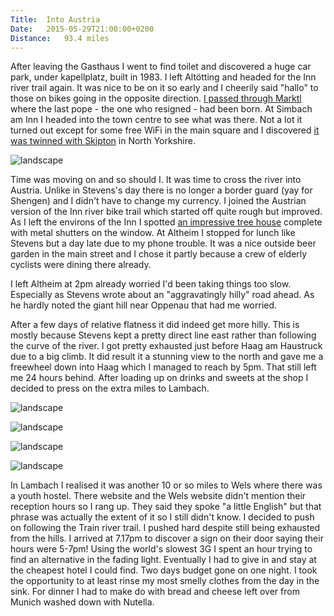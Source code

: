 ```yaml
---
Title:	Into Austria
Date:	2015-05-29T21:00:00+0200
Distance:	93.4 miles
---
```


After leaving the Gasthaus I went to find toilet and discovered a huge car park, under kapellplatz, built in 1983. I left Alt&ouml;tting and headed for the Inn river trail again. It was nice to be on it so early and I cheerily said "hallo" to those on bikes going in the opposite direction. [I passed through Marktl](https://twitter.com/RTWbike/status/604214617796136960) where the last pope - the one who resigned - had been born. At Simbach am Inn I headed into the town centre to see what was there. Not a lot it turned out except for some free WiFi in the main square and I discovered [it was twinned with Skipton](https://twitter.com/RTWbike/status/604215009867079680) in North Yorkshire. 

![landscape](https://farm1.staticflickr.com/441/18738235312_b5beee2579_z_d.jpg "The bridge at Simbach am Inn over into Austria")

Time was moving on and so should I. It was time to cross the river into Austria. Unlike in Stevens's day there is no longer a border guard (yay for Shengen) and I didn't have to change my currency. I joined the Austrian version of the Inn river bike trail which started off quite rough but improved. As I left the environs of the Inn I spotted [an impressive tree house](https://twitter.com/RTWbike/status/604242693812817920) complete with metal shutters on the window. At Altheim I stopped for lunch like Stevens but a day late due to my phone trouble. It was a nice outside beer garden in the main street and I chose it partly because a crew of elderly cyclists were dining there already.

I left Altheim at 2pm already worried I'd been taking things too slow. Especially as Stevens wrote about an "aggravatingly hilly" road ahead. As he hardly noted the giant hill near Oppenau that had me worried.

After a few days of relative flatness it did indeed get more hilly. This is mostly because Stevens kept a pretty direct line east rather than following the curve of the river. I got pretty exhausted just before Haag am Haustruck due to a big climb. It did result it a stunning view to the north and gave me a freewheel down into Haag which I managed to reach by 5pm. That still left me 24 hours behind. After loading up on drinks and sweets at the shop I decided to press on the extra miles to Lambach. 

![landscape](https://farm1.staticflickr.com/517/18114781593_3513bdde6c_z_d.jpg "Nearing Haag")

![landscape](https://farm1.staticflickr.com/487/18735499375_f14fda8627_z_d.jpg "Between Haag and Lambach")

![landscape](https://farm1.staticflickr.com/344/19592589851_e8cef40c60_z_d.jpg "Austrian Alps seen from the road to Lambach")

![landscape](https://farm4.staticflickr.com/3725/19588229375_62c9b06736_z_d.jpg "Austrian Alps seen from the road to Lambach")

In Lambach I realised it was another 10 or so miles to Wels where there was a youth hostel. There website and the Wels website didn't mention their reception hours so I rang up. They said they spoke "a little English" but that phrase was actually the extent of it so I still didn't know. I decided to push on following the Train river trail. I pushed hard despite still being exhausted from the hills. I arrived at 7.17pm to discover a sign on their door saying their hours were 5-7pm! Using the world's slowest 3G I spent an hour trying to find an alternative in the fading light. Eventually I had to give in and stay at the cheapest hotel I could find. Two days budget gone on one night. I took the opportunity to at least rinse my most smelly clothes from the day in the sink. For dinner I had to make do with bread and cheese left over from Munich washed down with Nutella.